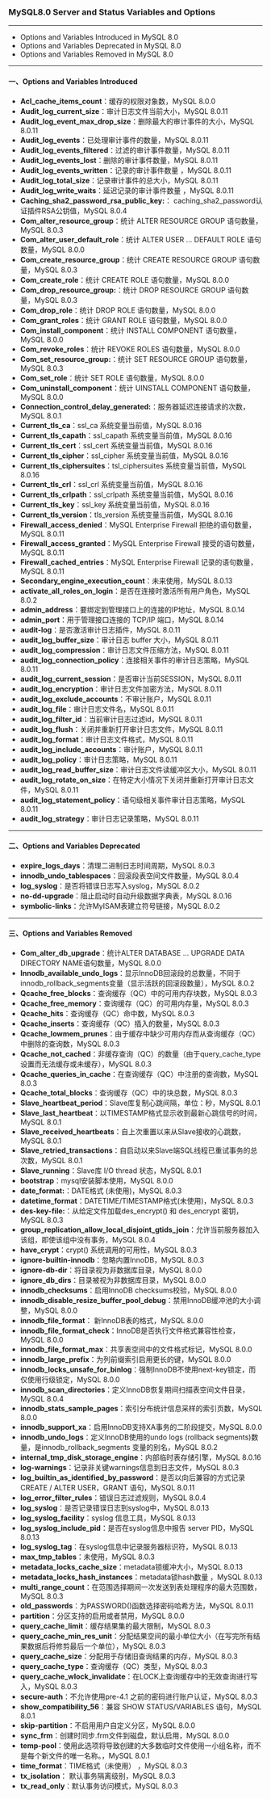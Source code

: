 ### MySQL8.0 Server and Status Variables and Options
--- 
+ Options and Variables Introduced in MySQL 8.0
+ Options and Variables Deprecated in MySQL 8.0
+ Options and Variables Removed in MySQL 8.0

---
#### 一、Options and Variables Introduced
+ **Acl_cache_items_count**：缓存的权限对象数，MySQL 8.0.0 
+ **Audit_log_current_size**：审计日志文件当前大小，MySQL 8.0.11
+ **Audit_log_event_max_drop_size**：删除最大的审计事件的大小，MySQL 8.0.11
+ **Audit_log_events**：已处理审计事件的数量，MySQL 8.0.11
+ **Audit_log_events_filtered**：过滤的审计事件数量，MySQL 8.0.11
+ **Audit_log_events_lost**：删除的审计事件数量，MySQL 8.0.11
+ **Audit_log_events_written**：记录的审计事件数量 ，MySQL 8.0.11
+ **Audit_log_total_size**：记录审计事件的总大小，MySQL 8.0.11
+ **Audit_log_write_waits**：延迟记录的审计事件数量 ，MySQL 8.0.11 
+ **Caching_sha2_password_rsa_public_key:**： caching_sha2_password认证插件RSA公钥值，MySQL 8.0.4 
+ **Com_alter_resource_group**：统计 ALTER RESOURCE GROUP 语句数量，MySQL 8.0.3
+ **Com_alter_user_default_role**：统计 ALTER USER ... DEFAULT ROLE 语句数量，MySQL 8.0.0
+ **Com_create_resource_group**：统计 CREATE RESOURCE GROUP 语句数量，MySQL 8.0.3
+ **Com_create_role**：统计 CREATE ROLE 语句数量，MySQL 8.0.0
+ **Com_drop_resource_group:**：统计 DROP RESOURCE GROUP 语句数量，MySQL 8.0.3
+ **Com_drop_role**：统计 DROP ROLE 语句数量，MySQL 8.0.0
+ **Com_grant_roles**：统计 GRANT ROLE 语句数量，MySQL 8.0.0
+ **Com_install_component**：统计 INSTALL COMPONENT 语句数量，MySQL 8.0.0
+ **Com_revoke_roles**：统计 REVOKE ROLES 语句数量，MySQL 8.0.0
+ **Com_set_resource_group:**：统计 SET RESOURCE GROUP 语句数量， MySQL 8.0.3
+ **Com_set_role**：统计 SET ROLE 语句数量，MySQL 8.0.0
+ **Com_uninstall_component**：统计 UINSTALL COMPONENT 语句数量，MySQL 8.0.0
+ **Connection_control_delay_generated:**：服务器延迟连接请求的次数，MySQL 8.0.1 
+ **Current_tls_ca**：ssl_ca 系统变量当前值，MySQL 8.0.16
+ **Current_tls_capath**：ssl_capath 系统变量当前值，MySQL 8.0.16
+ **Current_tls_cert**：ssl_cert 系统变量当前值，MySQL 8.0.16
+ **Current_tls_cipher**：ssl_cipher 系统变量当前值，MySQL 8.0.16
+ **Current_tls_ciphersuites**：tsl_ciphersuites 系统变量当前值，MySQL 8.0.16
+ **Current_tls_crl**：ssl_crl 系统变量当前值，MySQL 8.0.16
+ **Current_tls_crlpath**：ssl_crlpath 系统变量当前值，MySQL 8.0.16
+ **Current_tls_key**：ssl_key 系统变量当前值，MySQL 8.0.16
+ **Current_tls_version**：tls_version 系统变量当前值，MySQL 8.0.16
+ **Firewall_access_denied**：MySQL Enterprise Firewall 拒绝的语句数量，MySQL 8.0.11
+ **Firewall_access_granted**：MySQL Enterprise Firewall 接受的语句数量，MySQL 8.0.11
+ **Firewall_cached_entries**：MySQL Enterprise Firewall 记录的语句数量，MySQL 8.0.11
+ **Secondary_engine_execution_count**：未来使用，MySQL 8.0.13
+ **activate_all_roles_on_login**：是否在连接时激活所有用户角色，MySQL 8.0.2
+ **admin_address**：要绑定到管理接口上的连接的IP地址，MySQL 8.0.14
+ **admin_port**：用于管理接口连接的 TCP/IP 端口，MySQL 8.0.14
+ **audit-log**：是否激活审计日志插件，MySQL 8.0.11
+ **audit_log_buffer_size**：审计日志 buffer 大小，MySQL 8.0.11 
+ **audit_log_compression**：审计日志文件压缩方法，MySQL 8.0.11 
+ **audit_log_connection_policy**：连接相关事件的审计日志策略，MySQL 8.0.11 
+ **audit_log_current_session**：是否审计当前SESSION，MySQL 8.0.11
+ **audit_log_encryption**：审计日志文件加密方法，MySQL 8.0.11
+ **audit_log_exclude_accounts**：不审计账户，MySQL 8.0.11
+ **audit_log_file**：审计日志文件名，MySQL 8.0.11
+ **audit_log_filter_id**：当前审计日志过滤id，MySQL 8.0.11
+ **audit_log_flush**：关闭并重新打开审计日志文件，MySQL 8.0.11
+ **audit_log_format**：审计日志文件格式，MySQL 8.0.11
+ **audit_log_include_accounts**：审计账户，MySQL 8.0.11
+ **audit_log_policy**：审计日志策略，MySQL 8.0.11
+ **audit_log_read_buffer_size**：审计日志文件读缓冲区大小，MySQL 8.0.11
+ **audit_log_rotate_on_size**：在特定大小情况下关闭并重新打开审计日志文件，MySQL 8.0.11
+ **audit_log_statement_policy**：语句级相关事件审计日志策略，MySQL 8.0.11
+ **audit_log_strategy**：审计日志记录策略，MySQL 8.0.11

---
#### 二、Options and Variables Deprecated
+ **expire_logs_days**：清理二进制日志时间周期，MySQL 8.0.3
+ **innodb_undo_tablespaces**：回滚段表空间文件数量，MySQL 8.0.4
+ **log_syslog**：是否将错误日志写入syslog，MySQL 8.0.2
+ **no-dd-upgrade**：阻止启动时自动升级数据字典表，MySQL 8.0.16
+ **symbolic-links**：允许MyISAM表建立符号链接，MySQL 8.0.2 

---
#### 三、Options and Variables Removed
+ **Com_alter_db_upgrade**：统计ALTER DATABASE ... UPGRADE DATA DIRECTORY NAME语句数量，MySQL 8.0.0
+ **Innodb_available_undo_logs**：显示InnoDB回滚段的总数量，不同于innodb_rollback_segments变量（显示活跃的回滚段数量），MySQL 8.0.2
+ **Qcache_free_blocks**：查询缓存（QC）中的可用内存块数，MySQL 8.0.3
+ **Qcache_free_memory**：查询缓存（QC）的可用内存量，MySQL 8.0.3
+ **Qcache_hits**：查询缓存（QC）命中数，MySQL 8.0.3
+ **Qcache_inserts**：查询缓存（QC）插入的数量，MySQL 8.0.3
+ **Qcache_lowmem_prunes**：由于缓存中缺少可用内存而从查询缓存（QC）中删除的查询数，MySQL 8.0.3
+ **Qcache_not_cached**：非缓存查询（QC）的数量（由于query_cache_type设置而无法缓存或未缓存），MySQL 8.0.3
+ **Qcache_queries_in_cache**：在查询缓存（QC）中注册的查询数，MySQL 8.0.3
+ **Qcache_total_blocks**：查询缓存（QC）中的块总数，MySQL 8.0.3
+ **Slave_heartbeat_period**：Slave库复制心跳间隔，单位：秒，MySQL 8.0.1
+ **Slave_last_heartbeat**：以TIMESTAMP格式显示收到最新心跳信号的时间，MySQL 8.0.1
+ **Slave_received_heartbeats**：自上次重置以来从Slave接收的心跳数，MySQL 8.0.1 
+ **Slave_retried_transactions**：自启动以来Slave端SQL线程已重试事务的总次数，MySQL 8.0.1 
+ **Slave_running**：Slave库 I/O thread 状态，MySQL 8.0.1 
+ **bootstrap**：mysql安装脚本使用，MySQL 8.0.0
+ **date_format:**：DATE格式 (未使用)，MySQL 8.0.3
+ **datetime_format**：DATETIME/TIMESTAMP格式(未使用)，MySQL 8.0.3
+ **des-key-file:**：从给定文件加载des_encrypt() 和 des_encrypt 密钥，MySQL 8.0.3
+ **group_replication_allow_local_disjoint_gtids_join**：允许当前服务器加入该组，即使该组中没有事务，MySQL 8.0.4  
+ **have_crypt**：crypt() 系统调用的可用性，MySQL 8.0.3
+ **ignore-builtin-innodb**：忽略内置InnoDB，MySQL 8.0.3
+ **ignore-db-dir**：将目录视为非数据库目录，MySQL 8.0.0
+ **ignore_db_dirs**：目录被视为非数据库目录，MySQL 8.0.0 
+ **innodb_checksums**：启用InnoDB checksums校验，MySQL 8.0.0 
+ **innodb_disable_resize_buffer_pool_debug**：禁用InnoDB缓冲池的大小调整，MySQL 8.0.0 
+ **innodb_file_format**： 新InnoDB表的格式，MySQL 8.0.0
+ **innodb_file_format_check**：InnoDB是否执行文件格式兼容性检查，MySQL 8.0.0 
+ **innodb_file_format_max**：共享表空间中的文件格式标记，MySQL 8.0.0
+ **innodb_large_prefix**：为列前缀索引启用更长的键，MySQL 8.0.0 
+ **innodb_locks_unsafe_for_binlog**：强制InnoDB不使用next-key锁定，而仅使用行级锁定，MySQL 8.0.0 
+ **innodb_scan_directories**：定义InnoDB恢复期间扫描表空间文件目录，MySQL 8.0.4 
+ **innodb_stats_sample_pages**：索引分布统计信息采样的索引页数，MySQL 8.0.0 
+ **innodb_support_xa**：启用InnoDB支持XA事务的二阶段提交，MySQL 8.0.0
+ **innodb_undo_logs**：定义InnoDB使用的undo logs (rollback segments)数量，是innodb_rollback_segments 变量的别名，MySQL 8.0.2 
+ **internal_tmp_disk_storage_engine**：内部临时表存储引擎，MySQL 8.0.16 
+ **log-warnings**：记录非关键warnings信息到日志文件，MySQL 8.0.3 
+ **log_builtin_as_identified_by_password**：是否以向后兼容的方式记录CREATE / ALTER USER，GRANT 语句，MySQL 8.0.11 
+ **log_error_filter_rules**：错误日志过滤规则，MySQL 8.0.4 
+ **log_syslog**：是否记录错误日志到syslog中，MySQL 8.0.13 
+ **log_syslog_facility**：syslog 信息工具，MySQL 8.0.13 
+ **log_syslog_include_pid**：是否在syslog信息中报告 server PID，MySQL 8.0.13 
+ **log_syslog_tag**：在syslog信息中记录服务器标识符，MySQL 8.0.13 
+ **max_tmp_tables**：未使用，MySQL 8.0.3
+ **metadata_locks_cache_size**：metadata锁缓冲大小，MySQL 8.0.13 
+ **metadata_locks_hash_instances**：metadata锁hash数量 ，MySQL 8.0.13
+ **multi_range_count**：在范围选择期间一次发送到表处理程序的最大范围数，MySQL 8.0.3 
+ **old_passwords**：为PASSWORD()函数选择密码哈希方法，MySQL 8.0.11 
+ **partition**：分区支持的启用或者禁用，MySQL 8.0.0
+ **query_cache_limit**：缓存结果集的最大限制，MySQL 8.0.3
+ **query_cache_min_res_unit**：分配结果空间的最小单位大小（在写完所有结果数据后将修剪最后一个单位），MySQL 8.0.3 
+ **query_cache_size**：分配用于存储旧查询结果的内存，MySQL 8.0.3 
+ **query_cache_type**：查询缓存（QC）类型，MySQL 8.0.3
+ **query_cache_wlock_invalidate**：在LOCK上查询缓存中的无效查询进行写入，MySQL 8.0.3  
+ **secure-auth**：不允许使用pre-4.1 之前的密码进行账户认证，MySQL 8.0.3 
+ **show_compatibility_56**：兼容 SHOW STATUS/VARIABLES 语句，MySQL 8.0.1
+ **skip-partition**：不启用用户自定义分区，MySQL 8.0.0
+ **sync_frm**：创建时同步.frm文件到磁盘，默认启用，MySQL 8.0.0
+ **temp-pool**：使用此选项将导致创建的大多数临时文件使用一小组名称，而不是每个新文件的唯一名称。，MySQL 8.0.1
+ **time_format**：TIME格式（未使用） ，MySQL 8.0.3 
+ **tx_isolation**： 默认事务隔离级别，MySQL 8.0.3
+ **tx_read_only**：默认事务访问模式，MySQL 8.0.3 

